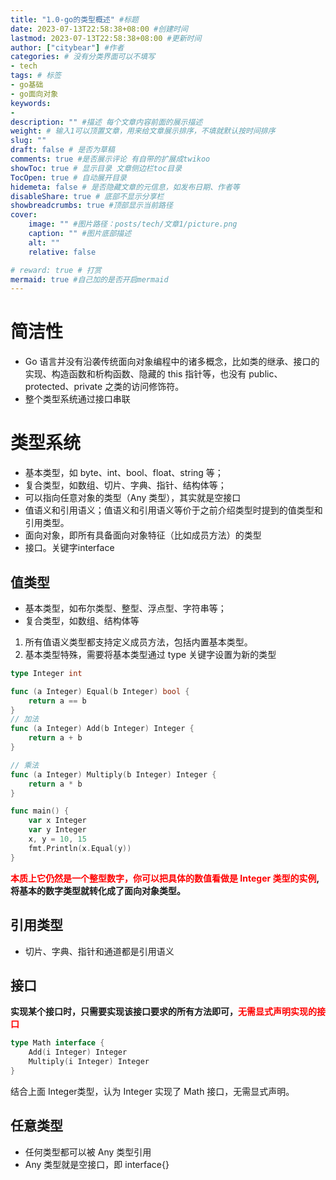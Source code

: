 ```yaml
---
title: "1.0-go的类型概述" #标题
date: 2023-07-13T22:58:38+08:00 #创建时间
lastmod: 2023-07-13T22:58:38+08:00 #更新时间
author: ["citybear"] #作者
categories: # 没有分类界面可以不填写
- tech
tags: # 标签
- go基础
- go面向对象
keywords: 
- 
description: "" #描述 每个文章内容前面的展示描述
weight: # 输入1可以顶置文章，用来给文章展示排序，不填就默认按时间排序
slug: ""
draft: false # 是否为草稿
comments: true #是否展示评论 有自带的扩展成twikoo
showToc: true # 显示目录 文章侧边栏toc目录
TocOpen: true # 自动展开目录
hidemeta: false # 是否隐藏文章的元信息，如发布日期、作者等
disableShare: true # 底部不显示分享栏
showbreadcrumbs: true #顶部显示当前路径
cover:
    image: "" #图片路径：posts/tech/文章1/picture.png
    caption: "" #图片底部描述
    alt: ""
    relative: false

# reward: true # 打赏
mermaid: true #自己加的是否开启mermaid
---
```


# 简洁性

- Go 语言并没有沿袭传统面向对象编程中的诸多概念，比如类的继承、接口的实现、构造函数和析构函数、隐藏的 this 指针等，也没有 public、protected、private 之类的访问修饰符。
- 整个类型系统通过接口串联

# 类型系统
- 基本类型，如 byte、int、bool、float、string 等；
- 复合类型，如数组、切片、字典、指针、结构体等；
- 可以指向任意对象的类型（Any 类型），其实就是空接口
- 值语义和引用语义；值语义和引用语义等价于之前介绍类型时提到的值类型和引用类型。
- 面向对象，即所有具备面向对象特征（比如成员方法）的类型
- 接口。关键字interface

## 值类型
  - 基本类型，如布尔类型、整型、浮点型、字符串等；
  - 复合类型，如数组、结构体等
  1. 所有值语义类型都支持定义成员方法，包括内置基本类型。
  2. 基本类型特殊，需要将基本类型通过 type 关键字设置为新的类型
``` go
type Integer int

func (a Integer) Equal(b Integer) bool {
    return a == b
}
// 加法
func (a Integer) Add(b Integer) Integer {
    return a + b
}

// 乘法
func (a Integer) Multiply(b Integer) Integer {
    return a * b
}

func main() {
    var x Integer
    var y Integer
    x, y = 10, 15
    fmt.Println(x.Equal(y))
}
```
**<font color="red">本质上它仍然是一个整型数字，你可以把具体的数值看做是 Integer 类型的实例</font>,将基本的数字类型就转化成了面向对象类型。**

## 引用类型
  - 切片、字典、指针和通道都是引用语义

## 接口
**实现某个接口时，只需要实现该接口要求的所有方法即可，<font color="red">无需显式声明实现的接口</font>**
``` go
type Math interface {
    Add(i Integer) Integer
    Multiply(i Integer) Integer
}
```
结合上面 Integer类型，认为 Integer 实现了 Math 接口，无需显式声明。

## 任意类型
- 任何类型都可以被 Any 类型引用
- Any 类型就是空接口，即 interface{}